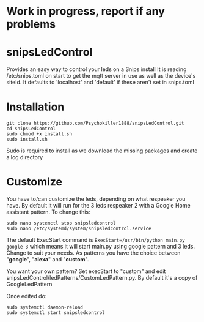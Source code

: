 # Work in progress, report if any problems


# snipsLedControl
Provides an easy way to control your leds on a Snips install
It is reading /etc/snips.toml on start to get the mqtt server in use as well as the device's siteId. It defaults to 'localhost' and 'default' if these aren't set in snips.toml


# Installation

```
git clone https://github.com/Psychokiller1888/snipsLedControl.git
cd snipsLedControl
sudo chmod +x install.sh
sudo install.sh
```

Sudo is required to install as we download the missing packages and create a log directory

# Customize

You have to/can customize the leds, depending on what respeaker you have. By default it will run for the 3 leds respeaker 2 with a Google Home assistant pattern. To change this:

```
sudo nano systemctl stop snipsledcontrol
sudo nano /etc/systemd/system/snipsledcontrol.service
```

The default ExecStart command is `ExecStart=/usr/bin/python main.py google 3` which means it will start main.py using google pattern and 3 leds. Change to suit your needs. As patterns you have the choice between "**google**", "**alexa**" and "**custom**".

You want your own pattern? Set execStart to "custom" and edit snipsLedControl/ledPatterns/CustomLedPattern.py. By default it's a copy of GoogleLedPattern

Once edited do:

```
sudo systemctl daemon-reload
sudo systemctl start snipsledcontrol
```
